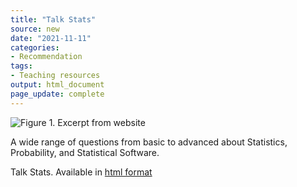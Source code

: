 ```yaml
---
title: "Talk Stats"
source: new
date: "2021-11-11"
categories:
- Recommendation
tags:
- Teaching resources
output: html_document
page_update: complete
---
```


![Figure 1. Excerpt from website](http://www.pmean.com/new-images/21/talk-stats-01.png)

<div class="notes">

A wide range of questions from basic to advanced about Statistics, Probability, and Statistical Software.

Talk Stats. Available in [html format][tal1]

[tal1]: http://www.talkstats.com/

</div>

